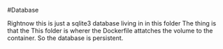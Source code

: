 #Database

Rightnow this is just a sqlite3 database living in in this folder The thing is that the This folder is wherer the Dockerfile attatches the volume to the container. So the database is persistent.


